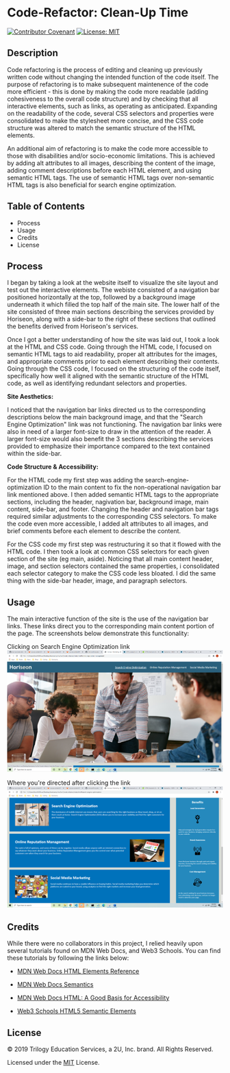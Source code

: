 # Code-Refactor: Clean-Up Time

[![Contributor Covenant](https://img.shields.io/badge/Contributor%20Covenant-v2.0%20adopted-ff69b4.svg)](code_of_conduct.md)
[![License: MIT](https://img.shields.io/badge/License-MIT-yellow.svg)](https://opensource.org/licenses/MIT)

## Description
Code refactoring is the process of editing and cleaning up previously written code
without changing the intended function of the code itself. The purpose of refactoring is
to make subsequent maintenence of the code more efficient - this is done by making the code more readable (adding cohesiveness to the overall code structure) and by checking that all interactive elements, such as links, as operating as anticipated. Expanding on the readability of the code, several CSS selectors and properties were consolidated to make the stylesheet more concise, and the CSS code structure was altered to match the semantic structure of the HTML elements. 

An additional aim of refactoring is to make the code more accessible to those with disabilities and/or socio-economic limitations. This is achieved by adding alt attributes to all images, describing the content of the image, adding comment descriptions before each HTML element, and using semantic HTML tags. The use of semantic HTML tags over non-semantic HTML tags is also beneficial for search engine optimization. 

## Table of Contents

* Process
* Usage
* Credits
* License

## Process

I began by taking a look at the website itself to visualize the site layout and test out the interactive elements. The webiste consisted of a navigation bar positioned horizontally at the top, followed by a background image underneath it which filled the top half of the main site. The lower half of the site consisted of three main sections describing the services provided by Horiseon, along with a side-bar to the right of these sections that outlined the benefits derived from Horiseon's services.

Once I got a better understanding of how the site was laid out, I took a look at the HTML and CSS code. Going through the HTML code, I focused on semantic HTML tags to aid readability, proper alt attributes for the images, and appropriate comments prior to each element describing their contents. Going through the CSS code, I focused on the structuring of the code itself, specifically how well it aligned with the semantic structure of the HTML code, as well as identifying redundant selectors and properties.

**Site Aesthetics:**

I noticed that the navigation bar links directed us to the corresponding descriptions below the main background image, and that the "Search Engine Optimization" link was not functioning. The navigation bar links were also in need of a larger font-size to draw in the attention of the reader. A larger font-size would also benefit the 3 sections describing the services provided to emphasize their importance compared to the text contained within the side-bar.

**Code Structure & Accessibility:**

For the HTML code my first step was adding the search-engine-optimization ID to the main content to fix the non-operational navigation bar link mentioned above. I then added semantic HTML tags to the appropriate sections, including the header, nagivation bar, background image, main content, side-bar, and footer. Changing the header and navigation bar tags required similar adjustments to the corresponding CSS selectors. To make the code even more accessible, I added alt attributes to all images, and brief comments before each element to describe the content.

For the CSS code my first step was restructuring it so that it flowed with the HTML code. I then took a look at common CSS selectors for each given section of the site (eg main, aside). Noticing that all main content header, image, and section selectors contained the same properties, i consolidated each selector category to make the CSS code less bloated. I did the same thing with the side-bar header, image, and paragraph selectors. 

## Usage
The main interactive function of the site is the use of the navigation bar links. These links direct you to the corresponding main content portion of the page. The screenshots below demonstrate this functionality:

Clicking on Search Engine Optimization link
![Clicking on Search Engine Optimization link](assets/images/click-link.png)

Where you're directed after clicking the link
![Where you're directed after clicking the link](assets/images/link-directed.png)

## Credits
While there were no collaborators in this project, I relied heavily upon several tutorials found on MDN Web Docs, and Web3 Schools. You can find these tutorials by following the links below:

* [MDN Web Docs HTML Elements Reference](https://developer.mozilla.org/en-US/docs/Web/HTML/Element)

* [MDN Web Docs Semantics](https://developer.mozilla.org/en-US/docs/Glossary/Semantics)

* [MDN Web Docs HTML: A Good Basis for Accessibility](https://developer.mozilla.org/en-US/docs/Learn/Accessibility/HTML)

* [Web3 Schools HTML5 Semantic Elements](https://www.w3schools.com/html/html5_semantic_elements.asp#:~:text=A%20semantic%20element%20clearly%20describes,%3E%20%2D%20Clearly%20defines%20its%20content.)

## License

© 2019 Trilogy Education Services, a 2U, Inc. brand. All Rights Reserved.

Licensed under the [MIT](https://github.com/microsoft/vscode/blob/master/LICENSE.txt) License.



